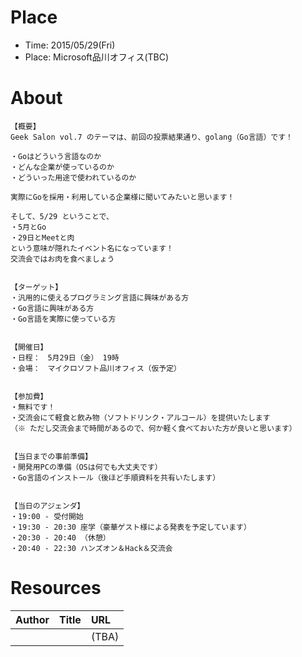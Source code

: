 # Place

- Time: 2015/05/29(Fri)
- Place: Microsoft品川オフィス(TBC)


# About

```
【概要】
Geek Salon vol.7 のテーマは、前回の投票結果通り、golang（Go言語）です！

・Goはどういう言語なのか
・どんな企業が使っているのか
・どういった用途で使われているのか

実際にGoを採用・利用している企業様に聞いてみたいと思います！

そして、5/29 ということで、
・5月とGo
・29日とMeetと肉
という意味が隠れたイベント名になっています！
交流会ではお肉を食べましょう


【ターゲット】
・汎用的に使えるプログラミング言語に興味がある方
・Go言語に興味がある方
・Go言語を実際に使っている方


【開催日】
・日程：　5月29日（金） 19時
・会場：　マイクロソフト品川オフィス（仮予定）


【参加費】
・無料です！
・交流会にて軽食と飲み物（ソフトドリンク・アルコール）を提供いたします
（※ ただし交流会まで時間があるので、何か軽く食べておいた方が良いと思います）


【当日までの事前準備】
・開発用PCの準備（OSは何でも大丈夫です）
・Go言語のインストール（後ほど手順資料を共有いたします）


【当日のアジェンダ】
・19:00 - 受付開始
・19:30 - 20:30 座学（豪華ゲスト様による発表を予定しています）
・20:30 - 20:40 （休憩）
・20:40 - 22:30 ハンズオン＆Hack＆交流会
```


# Resources


|Author|Title|URL|
|:--|:--|:--|
|||(TBA)|
